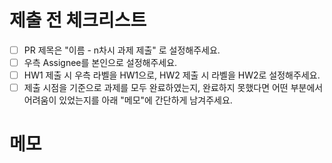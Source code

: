# 제출 전 체크리스트

- [ ] PR 제목은 "이름 - n차시 과제 제출" 로 설정해주세요.
- [ ] 우측 Assignee를 본인으로 설정해주세요.
- [ ] HW1 제출 시 우측 라벨을 HW1으로, HW2 제출 시 라벨을 HW2로 설정해주세요.
- [ ] 제출 시점을 기준으로 과제를 모두 완료하였는지, 완료하지 못했다면 어떤 부분에서 어려움이 있었는지를 아래 "메모"에 간단하게 남겨주세요.

# 메모
